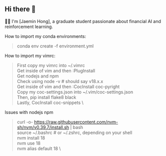 ## Hi there 👋

<!--
**jmhong20/jmhong20** is a ✨ _special_ ✨ repository because its `README.md` (this file) appears on your GitHub profile.

Here are some ideas to get you started:

- 🔭 I’m currently working on ...
- 🌱 I’m currently learning ...
- 👯 I’m looking to collaborate on ...
- 🤔 I’m looking for help with ...
- 💬 Ask me about ...
- 📫 How to reach me: ...
- 😄 Pronouns: ...
- ⚡ Fun fact: ...
-->

👨‍💻 I'm [Jaemin Hong], a graduate student passionate about financial AI and reinforcement learning.

How to import my conda environments:
>conda env create -f environment.yml

How to import my vimrc:
>First copy my vimrc into ~/.vimrc \
>Get inside of vim and then :PlugInstall \
>Get nodejs and npm \
>  Check using node -v    # should say v18.x.x \
>Get inside of vim and then :CocInstall coc-pyright \
>Copy my coc-settings.json into ~/.vim/coc-settings.json \
>Then, pip install flake8 black \
>Lastly, CocInstall coc-snippets \

Issues with nodejs npm
>curl -o- https://raw.githubusercontent.com/nvm-sh/nvm/v0.39.7/install.sh | bash \
>source ~/.bashrc   # or ~/.zshrc, depending on your shell \
>nvm install 18 \
>nvm use 18 \
>nvm alias default 18 \
